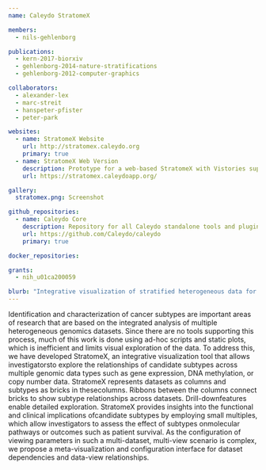 ```yaml
---
name: Caleydo StratomeX

members:
  - nils-gehlenborg

publications:
  - kern-2017-biorxiv
  - gehlenborg-2014-nature-stratifications
  - gehlenborg-2012-computer-graphics

collaborators:
  - alexander-lex
  - marc-streit
  - hanspeter-pfister
  - peter-park

websites:
  - name: StratomeX Website
    url: http://stratomex.caleydo.org
    primary: true
  - name: StratomeX Web Version
    description: Prototype for a web-based StratomeX with Vistories support.
    url: https://stratomex.caleydoapp.org/

gallery:
  stratomex.png: Screenshot

github_repositories:
  - name: Caleydo Core
    description: Repository for all Caleydo standalone tools and plugins.
    url: https://github.com/Caleydo/caleydo
    primary: true

docker_repositories:

grants:
  - nih_u01ca200059

blurb: "Integrative visualization of stratified heterogeneous data for disease subtype analysis."
---
```

Identification and characterization of cancer subtypes are important areas of research that are based on the integrated analysis of multiple heterogeneous genomics datasets. Since there are no tools supporting this process, much of this work is done using ad-hoc scripts and static plots, which is inefficient and limits visual exploration of the data. To address this, we have developed StratomeX, an integrative visualization tool that allows investigatorsto explore the relationships of candidate subtypes across multiple genomic data types such as gene expression, DNA methylation, or copy number data. StratomeX represents datasets as columns and subtypes as bricks in thesecolumns. Ribbons between the columns connect bricks to show subtype relationships across datasets. Drill-downfeatures enable detailed exploration. StratomeX provides insights into the functional and clinical implications ofcandidate subtypes by employing small multiples, which allow investigators to assess the effect of subtypes onmolecular pathways or outcomes such as patient survival. As the configuration of viewing parameters in such a multi-dataset, multi-view scenario is complex, we propose a meta-visualization and configuration interface for dataset dependencies and data-view relationships.
